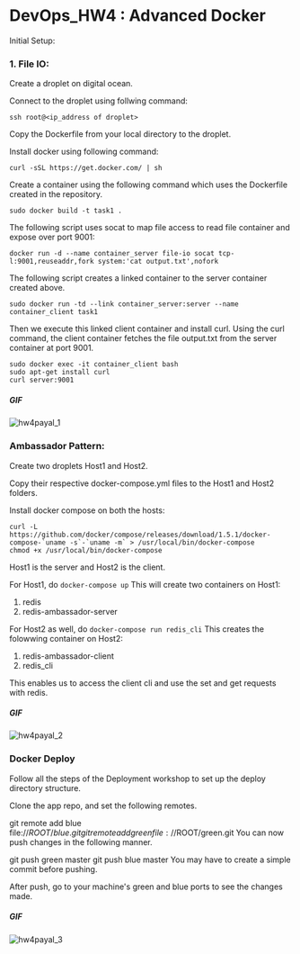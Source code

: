 # DevOps_HW4 : Advanced Docker

Initial Setup:

### 1. File IO:

Create a droplet on digital ocean.

Connect to the droplet using follwing command:
```
ssh root@<ip_address of droplet>
```

Copy the Dockerfile from your local directory to the droplet.

Install docker using following command:
```
curl -sSL https://get.docker.com/ | sh
```

Create a container using the following command which uses the Dockerfile created in the repository.
```
sudo docker build -t task1 .
```

The following script uses socat to map file access to read file container and expose over port 9001:
```
docker run -d --name container_server file-io socat tcp-l:9001,reuseaddr,fork system:'cat output.txt',nofork
```

The following script creates a linked container to the server container created above.
```
sudo docker run -td --link container_server:server --name container_client task1
```

Then we execute this linked client container and install curl. Using the curl command, the client container fetches the file output.txt from the server container at port 9001.
```
sudo docker exec -it container_client bash
sudo apt-get install curl
curl server:9001 
```
##### GIF

![hw4payal_1](https://cloud.githubusercontent.com/assets/14048728/11356263/34feb38e-922a-11e5-9b7e-47956c073af7.gif)

### Ambassador Pattern:

Create two droplets Host1 and Host2.

Copy their respective docker-compose.yml files to the Host1 and Host2 folders.

Install docker compose on both the hosts:
```
curl -L https://github.com/docker/compose/releases/download/1.5.1/docker-compose-`uname -s`-`uname -m` > /usr/local/bin/docker-compose
chmod +x /usr/local/bin/docker-compose
```

Host1 is the server and Host2 is the client.

For Host1, do ```docker-compose up```
This will create two containers on Host1:
1. redis
2. redis-ambassador-server

For Host2 as well, do ```docker-compose run redis_cli```
This creates the folowwing container on Host2:
1. redis-ambassador-client
2. redis_cli

This enables us to access the client cli and use the set and get requests with redis.

##### GIF

![hw4payal_2](https://cloud.githubusercontent.com/assets/14048728/11356264/379b651a-922a-11e5-80aa-1c55c5731395.gif)

### Docker Deploy
Follow all the steps of the Deployment workshop to set up the deploy directory structure.

Clone the app repo, and set the following remotes.

git remote add blue file://$ROOT/blue.git
git remote add green file://$ROOT/green.git
You can now push changes in the following manner.

git push green master
git push blue master
You may have to create a simple commit before pushing.

After push, go to your machine's green and blue ports to see the changes made.
##### GIF

![hw4payal_3](https://cloud.githubusercontent.com/assets/14048728/11356267/38dc4e26-922a-11e5-92ec-1767d992131f.gif)

